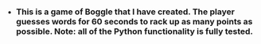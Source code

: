 - ### This is a game of Boggle that I have created. The player guesses words for 60 seconds to rack up as many points as possible. Note: all of the Python functionality is fully tested.

